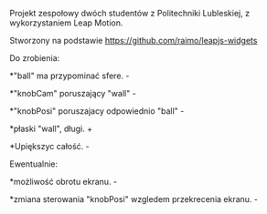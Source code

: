 Projekt zespołowy dwóch studentów z Politechniki Lubleskiej, z wykorzystaniem Leap Motion.


Stworzony na podstawie https://github.com/raimo/leapjs-widgets 


Do zrobienia:

*"ball" ma przypominać sfere. -

*"knobCam" poruszający "wall" -

*"knobPosi" poruszajacy odpowiednio "ball" -

*płaski "wall", długi. +


*Upiększyc całość. -

Ewentualnie:

*możliwość obrotu ekranu. -

*zmiana sterowania "knobPosi" wzgledem przekrecenia ekranu. - 
